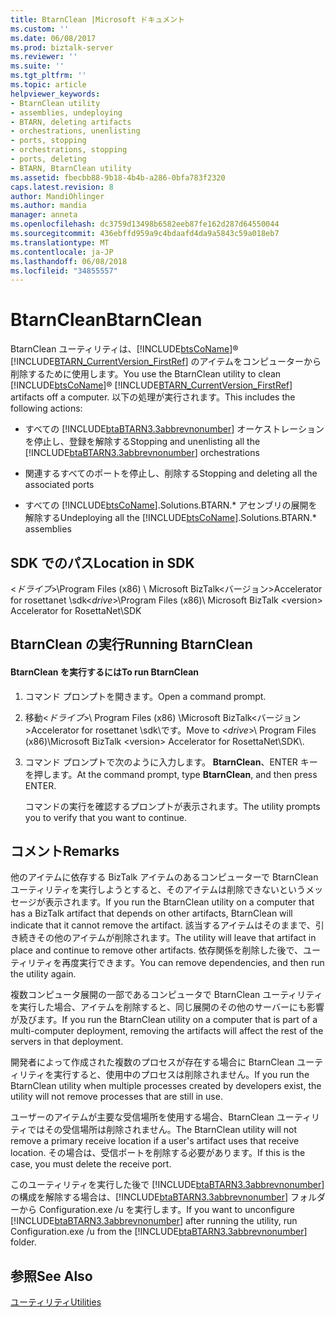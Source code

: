 ```yaml
---
title: BtarnClean |Microsoft ドキュメント
ms.custom: ''
ms.date: 06/08/2017
ms.prod: biztalk-server
ms.reviewer: ''
ms.suite: ''
ms.tgt_pltfrm: ''
ms.topic: article
helpviewer_keywords:
- BtarnClean utility
- assemblies, undeploying
- BTARN, deleting artifacts
- orchestrations, unenlisting
- ports, stopping
- orchestrations, stopping
- ports, deleting
- BTARN, BtarnClean utility
ms.assetid: fbecbb88-9b18-4b4b-a286-0bfa783f2320
caps.latest.revision: 8
author: MandiOhlinger
ms.author: mandia
manager: anneta
ms.openlocfilehash: dc3759d13498b6582eeb87fe162d287d64550044
ms.sourcegitcommit: 436ebffd959a9c4bdaafd4da9a5843c59a018eb7
ms.translationtype: MT
ms.contentlocale: ja-JP
ms.lasthandoff: 06/08/2018
ms.locfileid: "34855557"
---
```

# <a name="btarnclean"></a><span data-ttu-id="97a36-102">BtarnClean</span><span class="sxs-lookup"><span data-stu-id="97a36-102">BtarnClean</span></span>
<span data-ttu-id="97a36-103">BtarnClean ユーティリティは、[!INCLUDE[btsCoName](../../includes/btsconame-md.md)]® [!INCLUDE[BTARN_CurrentVersion_FirstRef](../../includes/btarn-currentversion-firstref-md.md)] のアイテムをコンピューターから削除するために使用します。</span><span class="sxs-lookup"><span data-stu-id="97a36-103">You use the BtarnClean utility to clean [!INCLUDE[btsCoName](../../includes/btsconame-md.md)]® [!INCLUDE[BTARN_CurrentVersion_FirstRef](../../includes/btarn-currentversion-firstref-md.md)] artifacts off a computer.</span></span> <span data-ttu-id="97a36-104">以下の処理が実行されます。</span><span class="sxs-lookup"><span data-stu-id="97a36-104">This includes the following actions:</span></span>  
  
-   <span data-ttu-id="97a36-105">すべての [!INCLUDE[btaBTARN3.3abbrevnonumber](../../includes/btabtarn3-3abbrevnonumber-md.md)] オーケストレーションを停止し、登録を解除する</span><span class="sxs-lookup"><span data-stu-id="97a36-105">Stopping and unenlisting all the [!INCLUDE[btaBTARN3.3abbrevnonumber](../../includes/btabtarn3-3abbrevnonumber-md.md)] orchestrations</span></span>  
  
-   <span data-ttu-id="97a36-106">関連するすべてのポートを停止し、削除する</span><span class="sxs-lookup"><span data-stu-id="97a36-106">Stopping and deleting all the associated ports</span></span>  
  
-   <span data-ttu-id="97a36-107">すべての [!INCLUDE[btsCoName](../../includes/btsconame-md.md)].Solutions.BTARN.\* アセンブリの展開を解除する</span><span class="sxs-lookup"><span data-stu-id="97a36-107">Undeploying all the [!INCLUDE[btsCoName](../../includes/btsconame-md.md)].Solutions.BTARN.\* assemblies</span></span>  
  
## <a name="location-in-sdk"></a><span data-ttu-id="97a36-108">SDK でのパス</span><span class="sxs-lookup"><span data-stu-id="97a36-108">Location in SDK</span></span>  
 <span data-ttu-id="97a36-109">\<*ドライブ*\>\Program Files (x86) \ Microsoft BizTalk\<バージョン\>Accelerator for rosettanet \sdk</span><span class="sxs-lookup"><span data-stu-id="97a36-109">\<*drive*\>\Program Files (x86)\ Microsoft BizTalk \<version\> Accelerator for RosettaNet\SDK</span></span>  
  
## <a name="running-btarnclean"></a><span data-ttu-id="97a36-110">BtarnClean の実行</span><span class="sxs-lookup"><span data-stu-id="97a36-110">Running BtarnClean</span></span>  
  
#### <a name="to-run-btarnclean"></a><span data-ttu-id="97a36-111">BtarnClean を実行するには</span><span class="sxs-lookup"><span data-stu-id="97a36-111">To run BtarnClean</span></span>  
  
1.  <span data-ttu-id="97a36-112">コマンド プロンプトを開きます。</span><span class="sxs-lookup"><span data-stu-id="97a36-112">Open a command prompt.</span></span>  
  
2.  <span data-ttu-id="97a36-113">移動\<*ドライブ*\>\ Program Files (x86) \Microsoft BizTalk\<バージョン\>Accelerator for rosettanet \sdk\\です。</span><span class="sxs-lookup"><span data-stu-id="97a36-113">Move to \<*drive*\>\ Program Files (x86)\Microsoft BizTalk \<version\> Accelerator for RosettaNet\SDK\\.</span></span>  
  
3.  <span data-ttu-id="97a36-114">コマンド プロンプトで次のように入力します。 **BtarnClean**、ENTER キーを押します。</span><span class="sxs-lookup"><span data-stu-id="97a36-114">At the command prompt, type **BtarnClean**, and then press ENTER.</span></span>  
  
     <span data-ttu-id="97a36-115">コマンドの実行を確認するプロンプトが表示されます。</span><span class="sxs-lookup"><span data-stu-id="97a36-115">The utility prompts you to verify that you want to continue.</span></span>  
  
## <a name="remarks"></a><span data-ttu-id="97a36-116">コメント</span><span class="sxs-lookup"><span data-stu-id="97a36-116">Remarks</span></span>  
 <span data-ttu-id="97a36-117">他のアイテムに依存する BizTalk アイテムのあるコンピューターで BtarnClean ユーティリティを実行しようとすると、そのアイテムは削除できないというメッセージが表示されます。</span><span class="sxs-lookup"><span data-stu-id="97a36-117">If you run the BtarnClean utility on a computer that has a BizTalk artifact that depends on other artifacts, BtarnClean will indicate that it cannot remove the artifact.</span></span> <span data-ttu-id="97a36-118">該当するアイテムはそのままで、引き続きその他のアイテムが削除されます。</span><span class="sxs-lookup"><span data-stu-id="97a36-118">The utility will leave that artifact in place and continue to remove other artifacts.</span></span> <span data-ttu-id="97a36-119">依存関係を削除した後で、ユーティリティを再度実行できます。</span><span class="sxs-lookup"><span data-stu-id="97a36-119">You can remove dependencies, and then run the utility again.</span></span>  
  
 <span data-ttu-id="97a36-120">複数コンピュータ展開の一部であるコンピュータで BtarnClean ユーティリティを実行した場合、アイテムを削除すると、同じ展開のその他のサーバーにも影響が及びます。</span><span class="sxs-lookup"><span data-stu-id="97a36-120">If you run the BtarnClean utility on a computer that is part of a multi-computer deployment, removing the artifacts will affect the rest of the servers in that deployment.</span></span>  
  
 <span data-ttu-id="97a36-121">開発者によって作成された複数のプロセスが存在する場合に BtarnClean ユーティリティを実行すると、使用中のプロセスは削除されません。</span><span class="sxs-lookup"><span data-stu-id="97a36-121">If you run the BtarnClean utility when multiple processes created by developers exist, the utility will not remove processes that are still in use.</span></span>  
  
 <span data-ttu-id="97a36-122">ユーザーのアイテムが主要な受信場所を使用する場合、BtarnClean ユーティリティではその受信場所は削除されません。</span><span class="sxs-lookup"><span data-stu-id="97a36-122">The BtarnClean utility will not remove a primary receive location if a user's artifact uses that receive location.</span></span> <span data-ttu-id="97a36-123">その場合は、受信ポートを削除する必要があります。</span><span class="sxs-lookup"><span data-stu-id="97a36-123">If this is the case, you must delete the receive port.</span></span>  
  
 <span data-ttu-id="97a36-124">このユーティリティを実行した後で [!INCLUDE[btaBTARN3.3abbrevnonumber](../../includes/btabtarn3-3abbrevnonumber-md.md)] の構成を解除する場合は、[!INCLUDE[btaBTARN3.3abbrevnonumber](../../includes/btabtarn3-3abbrevnonumber-md.md)] フォルダーから Configuration.exe /u を実行します。</span><span class="sxs-lookup"><span data-stu-id="97a36-124">If you want to unconfigure [!INCLUDE[btaBTARN3.3abbrevnonumber](../../includes/btabtarn3-3abbrevnonumber-md.md)] after running the utility, run Configuration.exe /u from the [!INCLUDE[btaBTARN3.3abbrevnonumber](../../includes/btabtarn3-3abbrevnonumber-md.md)] folder.</span></span>  
  
## <a name="see-also"></a><span data-ttu-id="97a36-125">参照</span><span class="sxs-lookup"><span data-stu-id="97a36-125">See Also</span></span>  
 [<span data-ttu-id="97a36-126">ユーティリティ</span><span class="sxs-lookup"><span data-stu-id="97a36-126">Utilities</span></span>](../../adapters-and-accelerators/accelerator-rosettanet/utilities1.md)
